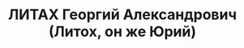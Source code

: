 ---
title: ЛИТАХ Георгий Александрович (Литох, он же Юрий)
description: 'Род. в 1900 г., Польша, Петраков, русский, образование высшее, ранее
  член ВКП(б), 78-я стр.дивизия, начальник химической службы. Проживал: Томск.

  Арестован 13 августа 1936 г.

  Приговорен: 29 октября 1937 г., обв.: троцк. террор. орг-я.

  Приговор: расстрел Расстрелян 29 октября 1937 г. Реабилитирован в декабре 1957 г.'
---